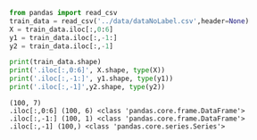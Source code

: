 

```python
from pandas import read_csv
train_data = read_csv('../data/dataNoLabel.csv',header=None)
X = train_data.iloc[:,0:6]
y1 = train_data.iloc[:,-1:]
y2 = train_data.iloc[:,-1]

print(train_data.shape)
print('.iloc[:,0:6]', X.shape, type(X))
print('.iloc[:,-1:]', y1.shape, type(y1))
print('.iloc[:,-1]',y2.shape, type(y2))
```

    (100, 7)
    .iloc[:,0:6] (100, 6) <class 'pandas.core.frame.DataFrame'>
    .iloc[:,-1:] (100, 1) <class 'pandas.core.frame.DataFrame'>
    .iloc[:,-1] (100,) <class 'pandas.core.series.Series'>

